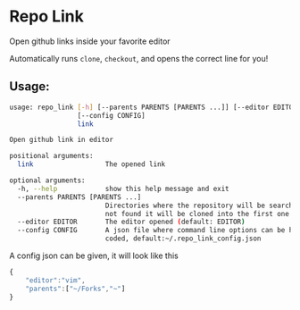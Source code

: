 # Repo Link
Open github links inside your favorite editor

Automatically runs `clone`, `checkout`, and opens the correct line for you!

## Usage:
```sh
usage: repo_link [-h] [--parents PARENTS [PARENTS ...]] [--editor EDITOR]
                 [--config CONFIG]
                 link

Open github link in editor

positional arguments:
  link                  The opened link

optional arguments:
  -h, --help            show this help message and exit
  --parents PARENTS [PARENTS ...]
                        Directories where the repository will be searched. if
                        not found it will be cloned into the first one
  --editor EDITOR       The editor opened (default: EDITOR)
  --config CONFIG       A json file where command line options can be hard-
                        coded, default:~/.repo_link_config.json
```
A config json can be given, it will look like this
```js
{
    "editor":"vim",
    "parents":["~/Forks","~"]
}
```